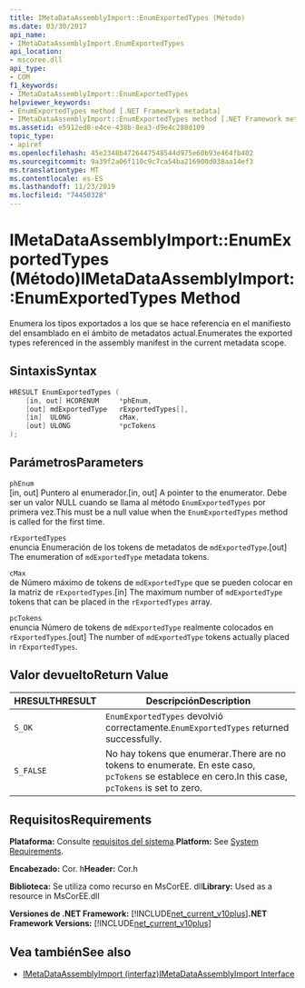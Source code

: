 ```yaml
---
title: IMetaDataAssemblyImport::EnumExportedTypes (Método)
ms.date: 03/30/2017
api_name:
- IMetaDataAssemblyImport.EnumExportedTypes
api_location:
- mscoree.dll
api_type:
- COM
f1_keywords:
- IMetaDataAssemblyImport::EnumExportedTypes
helpviewer_keywords:
- EnumExportedTypes method [.NET Framework metadata]
- IMetaDataAssemblyImport::EnumExportedTypes method [.NET Framework metadata]
ms.assetid: e5912ed8-e4ce-438b-8ea3-d9e4c288d109
topic_type:
- apiref
ms.openlocfilehash: 45e2348b4726447548544d975e60b93e464fb402
ms.sourcegitcommit: 9a39f2a06f110c9c7ca54ba216900d038aa14ef3
ms.translationtype: MT
ms.contentlocale: es-ES
ms.lasthandoff: 11/23/2019
ms.locfileid: "74450328"
---
```

# <a name="imetadataassemblyimportenumexportedtypes-method"></a><span data-ttu-id="b0aa8-102">IMetaDataAssemblyImport::EnumExportedTypes (Método)</span><span class="sxs-lookup"><span data-stu-id="b0aa8-102">IMetaDataAssemblyImport::EnumExportedTypes Method</span></span>
<span data-ttu-id="b0aa8-103">Enumera los tipos exportados a los que se hace referencia en el manifiesto del ensamblado en el ámbito de metadatos actual.</span><span class="sxs-lookup"><span data-stu-id="b0aa8-103">Enumerates the exported types referenced in the assembly manifest in the current metadata scope.</span></span>  
  
## <a name="syntax"></a><span data-ttu-id="b0aa8-104">Sintaxis</span><span class="sxs-lookup"><span data-stu-id="b0aa8-104">Syntax</span></span>  
  
```cpp  
HRESULT EnumExportedTypes (  
    [in, out] HCORENUM     *phEnum,   
    [out] mdExportedType   rExportedTypes[],   
    [in]  ULONG            cMax,   
    [out] ULONG            *pcTokens  
);  
```  
  
## <a name="parameters"></a><span data-ttu-id="b0aa8-105">Parámetros</span><span class="sxs-lookup"><span data-stu-id="b0aa8-105">Parameters</span></span>  
 `phEnum`  
 <span data-ttu-id="b0aa8-106">[in, out] Puntero al enumerador.</span><span class="sxs-lookup"><span data-stu-id="b0aa8-106">[in, out] A pointer to the enumerator.</span></span> <span data-ttu-id="b0aa8-107">Debe ser un valor NULL cuando se llama al método `EnumExportedTypes` por primera vez.</span><span class="sxs-lookup"><span data-stu-id="b0aa8-107">This must be a null value when the `EnumExportedTypes` method is called for the first time.</span></span>  
  
 `rExportedTypes`  
 <span data-ttu-id="b0aa8-108">enuncia Enumeración de los tokens de metadatos de `mdExportedType`.</span><span class="sxs-lookup"><span data-stu-id="b0aa8-108">[out] The enumeration of `mdExportedType` metadata tokens.</span></span>  
  
 `cMax`  
 <span data-ttu-id="b0aa8-109">de Número máximo de tokens de `mdExportedType` que se pueden colocar en la matriz de `rExportedTypes`.</span><span class="sxs-lookup"><span data-stu-id="b0aa8-109">[in] The maximum number of `mdExportedType` tokens that can be placed in the `rExportedTypes` array.</span></span>  
  
 `pcTokens`  
 <span data-ttu-id="b0aa8-110">enuncia Número de tokens de `mdExportedType` realmente colocados en `rExportedTypes`.</span><span class="sxs-lookup"><span data-stu-id="b0aa8-110">[out] The number of `mdExportedType` tokens actually placed in `rExportedTypes`.</span></span>  
  
## <a name="return-value"></a><span data-ttu-id="b0aa8-111">Valor devuelto</span><span class="sxs-lookup"><span data-stu-id="b0aa8-111">Return Value</span></span>  
  
|<span data-ttu-id="b0aa8-112">HRESULT</span><span class="sxs-lookup"><span data-stu-id="b0aa8-112">HRESULT</span></span>|<span data-ttu-id="b0aa8-113">Descripción</span><span class="sxs-lookup"><span data-stu-id="b0aa8-113">Description</span></span>|  
|-------------|-----------------|  
|`S_OK`|<span data-ttu-id="b0aa8-114">`EnumExportedTypes` devolvió correctamente.</span><span class="sxs-lookup"><span data-stu-id="b0aa8-114">`EnumExportedTypes` returned successfully.</span></span>|  
|`S_FALSE`|<span data-ttu-id="b0aa8-115">No hay tokens que enumerar.</span><span class="sxs-lookup"><span data-stu-id="b0aa8-115">There are no tokens to enumerate.</span></span> <span data-ttu-id="b0aa8-116">En este caso, `pcTokens` se establece en cero.</span><span class="sxs-lookup"><span data-stu-id="b0aa8-116">In this case, `pcTokens` is set to zero.</span></span>|  
  
## <a name="requirements"></a><span data-ttu-id="b0aa8-117">Requisitos</span><span class="sxs-lookup"><span data-stu-id="b0aa8-117">Requirements</span></span>  
 <span data-ttu-id="b0aa8-118">**Plataforma:** Consulte [requisitos del sistema](../../../../docs/framework/get-started/system-requirements.md).</span><span class="sxs-lookup"><span data-stu-id="b0aa8-118">**Platform:** See [System Requirements](../../../../docs/framework/get-started/system-requirements.md).</span></span>  
  
 <span data-ttu-id="b0aa8-119">**Encabezado:** Cor. h</span><span class="sxs-lookup"><span data-stu-id="b0aa8-119">**Header:** Cor.h</span></span>  
  
 <span data-ttu-id="b0aa8-120">**Biblioteca:** Se utiliza como recurso en MsCorEE. dll</span><span class="sxs-lookup"><span data-stu-id="b0aa8-120">**Library:** Used as a resource in MsCorEE.dll</span></span>  
  
 <span data-ttu-id="b0aa8-121">**Versiones de .NET Framework:** [!INCLUDE[net_current_v10plus](../../../../includes/net-current-v10plus-md.md)]</span><span class="sxs-lookup"><span data-stu-id="b0aa8-121">**.NET Framework Versions:** [!INCLUDE[net_current_v10plus](../../../../includes/net-current-v10plus-md.md)]</span></span>  
  
## <a name="see-also"></a><span data-ttu-id="b0aa8-122">Vea también</span><span class="sxs-lookup"><span data-stu-id="b0aa8-122">See also</span></span>

- [<span data-ttu-id="b0aa8-123">IMetaDataAssemblyImport (interfaz)</span><span class="sxs-lookup"><span data-stu-id="b0aa8-123">IMetaDataAssemblyImport Interface</span></span>](../../../../docs/framework/unmanaged-api/metadata/imetadataassemblyimport-interface.md)
